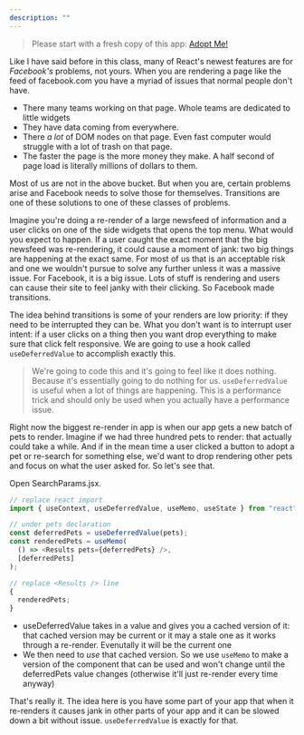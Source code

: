 ```yaml
---
description: ""
---
```


> Please start with a fresh copy of this app: [Adopt Me!][app]

Like I have said before in this class, many of React's newest features are for _Facebook's_ problems, not yours. When you are rendering a page like the feed of facebook.com you have a myriad of issues that normal people don't have.

- There many teams working on that page. Whole teams are dedicated to little widgets
- They have data coming from everywhere.
- There _a lot_ of DOM nodes on that page. Even fast computer would struggle with a lot of trash on that page.
- The faster the page is the more money they make. A half second of page load is literally millions of dollars to them.

Most of us are not in the above bucket. But when you are, certain problems arise and Facebook needs to solve those for themselves. Transitions are one of these solutions to one of these classes of problems.

Imagine you're doing a re-render of a large newsfeed of information and a user clicks on one of the side widgets that opens the top menu. What would you expect to happen. If a user caught the exact moment that the big newsfeed was re-rendering, it could cause a moment of jank: two big things are happening at the exact same. For most of us that is an acceptable risk and one we wouldn't pursue to solve any further unless it was a massive issue. For Facebook, it is a big issue. Lots of stuff is rendering and users can cause their site to feel janky with their clicking. So Facebook made transitions.

The idea behind transitions is some of your renders are low priority: if they need to be interrupted they can be. What you don't want is to interrupt user intent: if a user clicks on a thing then you want drop everything to make sure that click felt responsive. We are going to use a hook called `useDeferredValue` to accomplish exactly this.

> We're going to code this and it's going to feel like it does nothing. Because it's essentially going to do nothing for us. `useDeferredValue` is useful when a lot of things are happening. This is a performance trick and should only be used when you actually have a performance issue.

Right now the biggest re-render in app is when our app gets a new batch of pets to render. Imagine if we had three hundred pets to render: that actually could take a while. And if in the mean time a user clicked a button to adopt a pet or re-search for something else, we'd want to drop rendering other pets and focus on what the user asked for. So let's see that.

Open SearchParams.jsx.

```javascript
// replace react import
import { useContext, useDeferredValue, useMemo, useState } from "react";

// under pets declaration
const deferredPets = useDeferredValue(pets);
const renderedPets = useMemo(
  () => <Results pets={deferredPets} />,
  [deferredPets]
);

// replace <Results /> line
{
  renderedPets;
}
```

- useDeferredValue takes in a value and gives you a cached version of it: that cached version may be current or it may a stale one as it works through a re-render. Evenutally it will be the current one
- We then need to _use_ that cached version. So we use `useMemo` to make a version of the component that can be used and won't change until the deferredPets value changes (otherwise it'll just re-render every time anyway)

That's really it. The idea here is you have some part of your app that when it re-renders it causes jank in other parts of your app and it can be slowed down a bit without issue. `useDeferredValue` is exactly for that.

[app]: https://github.com/btholt/citr-v8-project/tree/master/14-context
